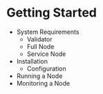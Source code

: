 # Getting Started

- System Requirements
    - Validator
    - Full Node
    - Service Node
- Installation
    - Configuration
- Running a Node
- Monitoring a Node

